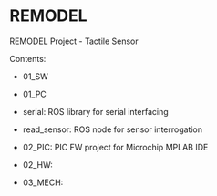 # REMODEL
REMODEL Project - Tactile Sensor

Contents:
* 01_SW
 * 01_PC 
  * serial: ROS library for serial interfacing
  * read_sensor: ROS node for sensor interrogation
 * 02_PIC: PIC FW project for Microchip MPLAB IDE

* 02_HW:

* 03_MECH:
